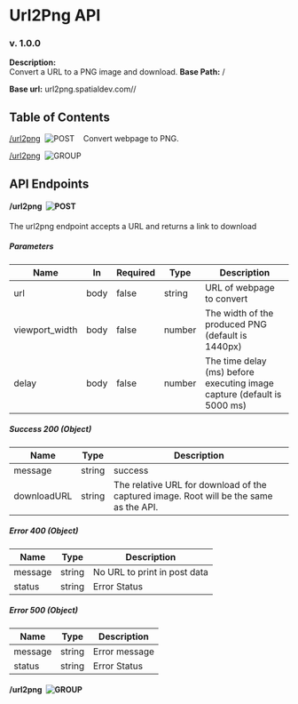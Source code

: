 # Url2Png API
### v. 1.0.0

**Description:**  
Convert a URL to a PNG image and download.
**Base Path:** /  


**Base url:** url2png.spatialdev.com// 


## Table of Contents


[/url2png](#/url2png_post)&nbsp;&nbsp;![POST](https://github.com/spatialdev/static-api-docs/blob/master/images/post.png?raw=true)&nbsp;&nbsp;&nbsp;&nbsp;Convert webpage to PNG.

[/url2png](#/url2png_group)&nbsp;&nbsp;![GROUP](https://github.com/spatialdev/static-api-docs/blob/master/images/group.png?raw=true)&nbsp;&nbsp;&nbsp;&nbsp;



## API Endpoints



#### <a id="/url2png_post">/url2png</a>&nbsp;&nbsp;![POST](https://github.com/spatialdev/static-api-docs/blob/master/images/post.png?raw=true)

The url2png endpoint accepts a URL and returns a link to download


##### Parameters
|Name|In|Required|Type|Description|
|---|---|---|---|---|
|url|body|false|string|URL of webpage to convert|
|viewport_width|body|false|number|The width of the produced PNG (default is 1440px)|
|delay|body|false|number|The time delay (ms) before executing image capture (default is 5000 ms)|



##### Success 200 (Object)
|Name|Type|Description|
|---|---|---|
|message|string|success|
|downloadURL|string|The relative URL for download of the captured image. Root will be the same as the API.|

##### Error 400 (Object)
|Name|Type|Description|
|---|---|---|
|message|string|No URL to print in post data|
|status|string|Error Status|

##### Error 500 (Object)
|Name|Type|Description|
|---|---|---|
|message|string|Error message|
|status|string|Error Status|


#### <a id="/url2png_group">/url2png</a>&nbsp;&nbsp;![GROUP](https://github.com/spatialdev/static-api-docs/blob/master/images/group.png?raw=true)








